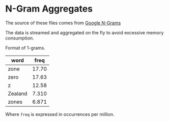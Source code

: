 # N-Gram Aggregates

The source of these files comes from [Google N-Grams](https://storage.googleapis.com/books/ngrams/books/datasetsv3.html)

The data is streamed and aggregated on the fly to avoid excessive memory consumption.

Format of 1-grams.

| word    | freq  |
| ------- | ----- |
| zone    | 17.70 |
| zero    | 17.63 |
| z       | 12.58 |
| Zealand | 7.310 |
| zones   | 6.871 |

Where `freq` is expressed in occurrences per million.

